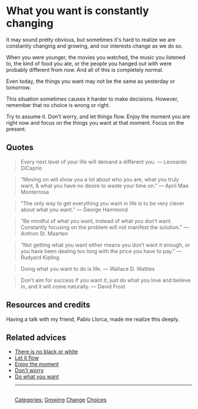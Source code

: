# What you want is constantly changing

It may sound pretty obvious, but sometimes it's hard to realize we are constantly changing and growing, and our interests change as we do so.

When you were younger, the movies you watched, the music you listened to, the kind of food you ate, or the people you hanged out with were probably different from now. And all of this is completely normal.

Even today, the things you want may not be the same as yesterday or tomorrow.

This situation sometimes causes it harder to make decisions. However, remember that no choice is wrong or right.

Try to assume it. Don't worry, and let things flow. Enjoy the moment you are right now and focus on the things you want at that moment. Focus on the present.

## Quotes

> Every next level of your life will demand a different you. ― Leonardo DiCaprio

> “Moving on will show you a lot about who you are, what you truly want, & what you have no desire to waste your time on.” ― April Mae Monterrosa

> “The only way to get everything you want in life is to be very clever about what you want.” ― George Hammond

> “Be mindful of what you want, instead of what you don’t want. Constantly focusing on the problem will not manifest the solution.” ― Anthon St. Maarten

> “Not getting what you want either means you don’t want it enough, or you have been dealing too long with the price you have to pay.” — Rudyard Kipling

> Doing what you want to do is life. ― Wallace D. Wattles

> Don't aim for success if you want it; just do what you love and believe in, and it will come naturally. ― David Frost

## Resources and credits

Having a talk with my friend, Pablo Llorca, made me realize this deeply.

## Related advices

- [There is no black or white](../There%20is%20no%20black%20or%20white/index.md)
- [Let it flow](../Let%20it%20flow/index.md)
- [Enjoy the moment](../Enjoy%20the%20moment/index.md)
- [Don't worry](../Don't%20worry/index.md)
- [Do what you want](../Do%20what%20you%20want/index.md)<hr/><br/>[Categories:](../Categories/index.md) [Growing](../Categories/Growing.md) [Change](../Categories/Change.md) [Choices](../Categories/Choices.md)